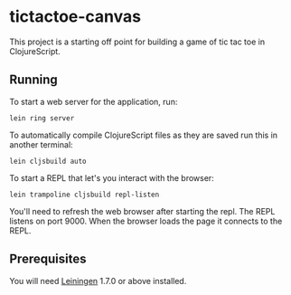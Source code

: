 # tictactoe-canvas

This project is a starting off point for building a game of tic tac toe in ClojureScript. 

## Running

To start a web server for the application, run:

    lein ring server

To automatically compile ClojureScript files as they are saved run this in another terminal:

    lein cljsbuild auto

To start a REPL that let's you interact with the browser:

    lein trampoline cljsbuild repl-listen

You'll need to refresh the web browser after starting the repl. The REPL listens on port 9000. When the browser loads the page it connects to the REPL. 

## Prerequisites

You will need [Leiningen][1] 1.7.0 or above installed.

[1]: https://github.com/technomancy/leiningen

